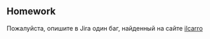 ## Homework

Пожалуйста, опишите в Jira один баг, найденный на сайте [ilcarro](https://ilcarro.web.app)
